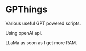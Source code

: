 # GPThings

Various useful GPT powered scripts.

Using openAI api.  

LLaMa as soon as I get more RAM.
